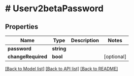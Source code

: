 # # Userv2betaPassword

## Properties

Name | Type | Description | Notes
------------ | ------------- | ------------- | -------------
**password** | **string** |  |
**changeRequired** | **bool** |  | [optional]

[[Back to Model list]](../../README.md#models) [[Back to API list]](../../README.md#endpoints) [[Back to README]](../../README.md)
